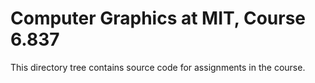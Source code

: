 # Computer Graphics at MIT, Course 6.837
This directory tree contains source code for assignments in the course.
